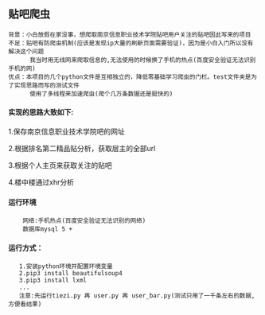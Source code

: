 <h2>贴吧爬虫</h2>

```
背景：小白放假在家没事，想爬取南京信息职业技术学院贴吧用户关注的贴吧因此写来的项目
不足：贴吧有防爬虫机制(应该是发现ip大量的刷新页面需要验证)，因为是小白入门所以没有解决这个问题
      我当时用无线网来爬取信息的,无法使用的时候换了手机的热点(百度安全验证无法识别手机的网)
优点：本项目的几个python文件是互相独立的，降低零基础学习爬虫的门栏。test文件夹是为了实现思路而写的测试文件
      使用了多线程来加速爬虫(爬个几万条数据还是挺快的)
```
<h4>实现的思路大致如下:</h4>
<p>1.保存南京信息职业技术学院吧的网址</p>
<p>2.根据排名第二精品贴分析，获取层主的全部url</p>
<p>3.根据个人主页来获取关注的贴吧</p>
<p>4.楼中楼通过xhr分析</p>

<h4>运行环境</h4>

```
    网络:手机热点(百度安全验证无法识别的网络)
    数据库mysql 5 + 

```

<h4>运行方式：</h4>

```
   1.安装python环境并配置环境变量
   2.pip3 install beautifulsoup4
   3.pip3 install lxml
   ...
   注意:先运行tiezi.py 再 user.py 再 user_bar.py(测试只用了一千条左右的数据,方便看结果)
```





